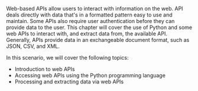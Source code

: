 Web-based APIs allow users to interact with information on the web. API deals directly with data that's in a formatted pattern easy to use and maintain. Some APIs also require user authentication before they can provide data to the user. This chapter will cover the use of Python and some web APIs to interact with, and extract data from, the available API. Generally, APIs provide data in an exchangeable document format, such as JSON, CSV, and XML.

In this scenario, we will cover the following topics:

- Introduction to web APIs
- Accessing web APIs using the Python programming language
- Processing and extracting data via web APIs